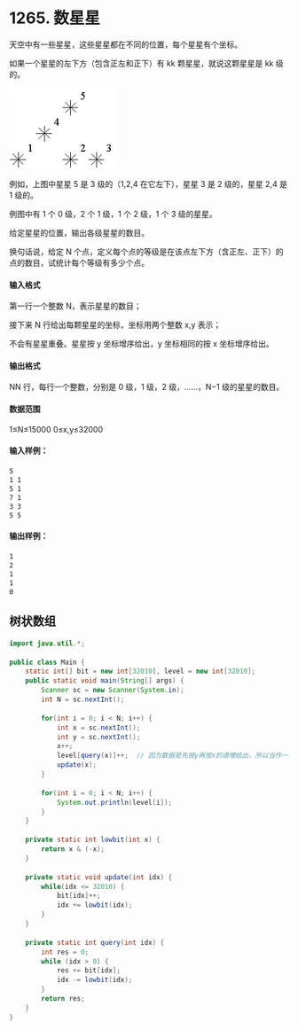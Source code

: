 # 1265. 数星星

天空中有一些星星，这些星星都在不同的位置，每个星星有个坐标。

如果一个星星的左下方（包含正左和正下）有 kk 颗星星，就说这颗星星是 kk 级的。

![](pic/1265_1.png)

例如，上图中星星 5 是 3 级的（1,2,4 在它左下），星星 3 是 2 级的，星星 2,4 是 1 级的。

例图中有 1 个 0 级，2 个 1 级，1 个 2 级，1 个 3 级的星星。

给定星星的位置，输出各级星星的数目。

换句话说，给定 N 个点，定义每个点的等级是在该点左下方（含正左、正下）的点的数目，试统计每个等级有多少个点。

#### 输入格式

第一行一个整数 N，表示星星的数目；

接下来 N 行给出每颗星星的坐标，坐标用两个整数 x,y 表示；

不会有星星重叠。星星按 y 坐标增序给出，y 坐标相同的按 x 坐标增序给出。

#### 输出格式

NN 行，每行一个整数，分别是 0 级，1 级，2 级，……，N−1 级的星星的数目。

#### 数据范围

1≤N≤15000
0≤x,y≤32000

#### 输入样例：

```
5
1 1
5 1
7 1
3 3
5 5
```

#### 输出样例：

```
1
2
1
1
0
```

## 树状数组

```java
import java.util.*;

public class Main {
    static int[] bit = new int[32010], level = new int[32010];
    public static void main(String[] args) {
        Scanner sc = new Scanner(System.in);
        int N = sc.nextInt();

        for(int i = 0; i < N; i++) {
            int x = sc.nextInt();
            int y = sc.nextInt();
            x++;
            level[query(x)]++;  // 因为数据是先按y再按x的递增给出，所以当作一维数组处理，先查询再更新
            update(x);
        }
        
        for(int i = 0; i < N; i++) {
            System.out.println(level[i]);
        }
    }

    private static int lowbit(int x) {
        return x & (-x);
    }

    private static void update(int idx) {
        while(idx <= 32010) {
            bit[idx]++;
            idx += lowbit(idx);
        }
    }

    private static int query(int idx) {
        int res = 0;
        while (idx > 0) {
            res += bit[idx];
            idx -= lowbit(idx);
        }
        return res;
    }
}
```

